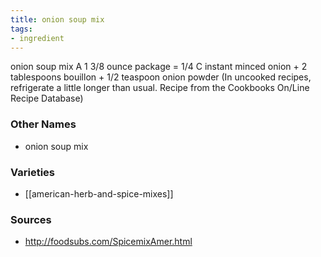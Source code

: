 ```yaml
---
title: onion soup mix
tags:
- ingredient
---
```

onion soup mix A 1 3/8 ounce package = 1/4 C instant minced onion + 2 tablespoons bouillon + 1/2 teaspoon onion powder (In uncooked recipes, refrigerate a little longer than usual. Recipe from the Cookbooks On/Line Recipe Database)

### Other Names

* onion soup mix

### Varieties

* [[american-herb-and-spice-mixes]]

### Sources
* http://foodsubs.com/SpicemixAmer.html
